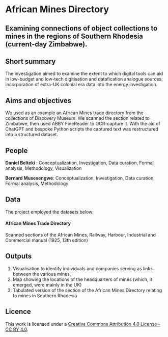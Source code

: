 # African Mines Directory

##  Examining connections of object collections to mines in the regions of Southern Rhodesia (current-day Zimbabwe). 

## Short summary
The investigation aimed to examine the extent to which digital tools can aid in low-budget and low-tech digitisation and datafication analogue sources; incorporation of extra-UK colonial era data into the energy investigation. 

## Aims and objectives

We used as an example an African Mines trade directory from the collections of Discovery Museum. We scanned the section related to Zimbabwe, then used ABBY FineReader to OCR-capture it. With the aid of ChatGPT and bespoke Python scripts the captured text was restructured into a structured dataset. 


## People 

**Daniel Belteki** : Conceptualization, Investigation, Data curation, Formal analysis, Methodology, Visualization 

**Bernard Musesengwe**: Conceptualization, Investigation, Data curation, Formal analysis, Methodology 


## Data
The project employed the datasets below:
#### African Mines Trade Directory
Scanned sections of the African Mines, Railway, Harbour, Industrial and Commercial manual (1925, 13th edition)


## Outputs
1)	Visualisation to identify individuals and companies serving as links between the various mines,
2)	Map showing the locations of the headquarters of mines (which, it emerged, were mainly in the UK)
3)	Tabulated version of the section of the African Mines Directory relating to mines in Southern Rhodesia


## Licence 
This work is licensed under a [Creative Commons Attribution 4.0 License - CC BY 4.0](https://creativecommons.org/licenses/by/4.0/).
